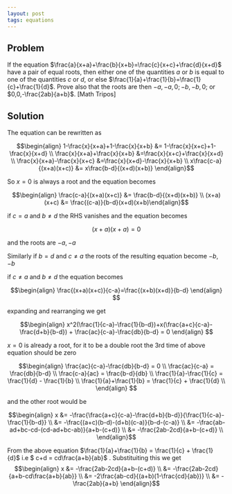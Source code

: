 ```yaml
---
layout: post
tags: equations
---
```


## Problem

If the equation $\frac{a}{x+a}+\frac{b}{x+b}=\frac{c}{x+c}+\frac{d}{x+d}$ have a pair of equal roots, then either one of the quantities $a$ or $b$ is equal to one of the quantities $c$ or $d$, or else $\frac{1}{a}+\frac{1}{b}=\frac{1}{c}+\frac{1}{d}$. Prove also that the roots are then $-a, -a, 0; -b, -b, 0;$ or $0,0,-\frac{2ab}{a+b}$. [Math Tripos]

## Solution

The equation can be rewritten as


$$\begin{align} 1-\frac{x}{x+a}+1-\frac{x}{x+b} &= 1-\frac{x}{x+c}+1-\frac{x}{x+d} \\
                 \frac{x}{x+a}+\frac{x}{x+b} &=\frac{x}{x+c}+\frac{x}{x+d} \\
                 \frac{x}{x+a}-\frac{x}{x+c} &=\frac{x}{x+d}-\frac{x}{x+b} \\
                 x\frac{c-a}{(x+a)(x+c)} &= x\frac{b-d}{(x+d)(x+b)} \end{align}$$

So $x=0$ is always a root and the equation becomes

$$\begin{align} \frac{c-a}{(x+a)(x+c)} &= \frac{b-d}{(x+d)(x+b)} \\
              (x+a)(x+c) &= \frac{(c-a)}{b-d}(x+d)(x+b)\end{align}$$

if $c=a$ and $b \ne d$ the RHS vanishes and the equation becomes

$$ (x+a)(x+a) = 0 $$

and the roots are $-a, -a$

Similarly if $b=d$ and $c \ne a$ the roots of the resulting equation become $-b,-b$

if $c \ne a$ and $b \ne d$ the equation becomes

$$\begin{align} \frac{(x+a)(x+c)}{c-a}=\frac{(x+b)(x+d)}{b-d} \end{align} $$

expanding and rearranging we get

$$\begin{align} x^2(\frac{1}{c-a}-\frac{1}{b-d})+x(\frac{a+c}{c-a}-\frac{d+b}{b-d}) + \frac{ac}{c-a}-\frac{db}{b-d} = 0 \end{align} $$

$x=0$ is already a root, for it to be a double root the 3rd time of above equation should be zero

$$\begin{align} 
         \frac{ac}{c-a}-\frac{db}{b-d} = 0 \\
		 \frac{ac}{c-a} = \frac{db}{b-d} \\
		 \frac{c-a}{ac} = \frac{b-d}{db} \\
		 \frac{1}{a}-\frac{1}{c} = \frac{1}{d} - \frac{1}{b} \\
		 \frac{1}{a}+\frac{1}{b} = \frac{1}{c} + \frac{1}{d} \\
\end{align} $$

and the other root would be 

$$\begin{align}
    x &= -\frac{\frac{a+c}{c-a}-\frac{d+b}{b-d}}{\frac{1}{c-a}-\frac{1}{b-d}} \\
	  &= -\frac{(a+c)(b-d)-(d+b)(c-a)}{b-d-(c-a)} \\
	  &= -\frac{ab-ad+bc-cd-(cd-ad+bc-ab)}{a+b-(c+d)} \\
	  &= -\frac{2ab-2cd}{a+b-(c+d)} \\
\end{align}$$

From the above equation $\frac{1}{a}+\frac{1}{b} = \frac{1}{c} + \frac{1}{d}$ i.e $ c+d = cd\frac{a+b}{ab}$ . Substituiting this we get
$$\begin{align}
    x &= -\frac{2ab-2cd}{a+b-(c+d)} \\
	  &= -\frac{2ab-2cd}{a+b-cd\frac{a+b}{ab}} \\
	  &= -2\frac{ab-cd}{(a+b)(1-\frac{cd}{ab})} \\
	  &= -\frac{2ab}{a+b}
\end{align}$$

